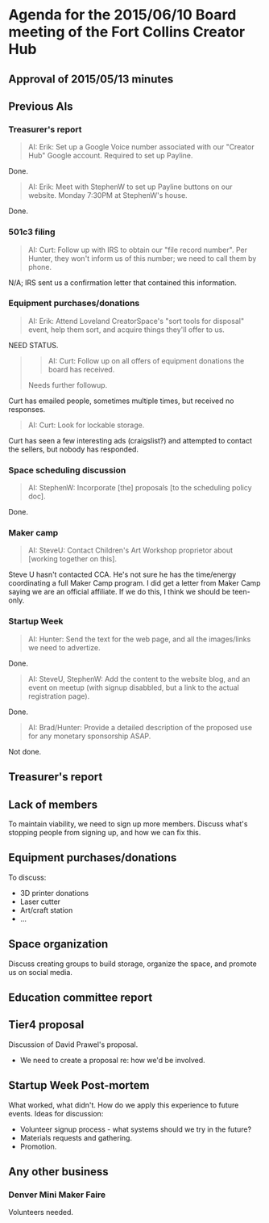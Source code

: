 # Agenda for the 2015/06/10 Board meeting of the Fort Collins Creator Hub

## Approval of 2015/05/13 minutes

## Previous AIs

### Treasurer's report

> AI: Erik: Set up a Google Voice number associated with our "Creator Hub"
> Google account. Required to set up Payline.

Done.

> AI: Erik: Meet with StephenW to set up Payline buttons on our website.
> Monday 7:30PM at StephenW's house.

Done.

### 501c3 filing

> AI: Curt: Follow up with IRS to obtain our "file record number". Per Hunter,
> they won't inform us of this number; we need to call them by phone.

N/A; IRS sent us a confirmation letter that contained this information.

### Equipment purchases/donations

> AI: Erik: Attend Loveland CreatorSpace's "sort tools for disposal" event,
> help them sort, and acquire things they'll offer to us.

NEED STATUS.

> > AI: Curt: Follow up on all offers of equipment donations the board has
> > received.
>
> Needs further followup.

Curt has emailed people, sometimes multiple times, but received no responses.

> AI: Curt: Look for lockable storage.

Curt has seen a few interesting ads (craigslist?) and attempted to contact
the sellers, but nobody has responded.

### Space scheduling discussion

> AI: StephenW: Incorporate [the] proposals [to the scheduling policy doc].

Done.

### Maker camp

> AI: SteveU: Contact Children's Art Workshop proprietor about [working
> together on this].

Steve U hasn't contacted CCA. He's not sure he has the time/energy coordinating
a full Maker Camp program. I did get a letter from Maker Camp saying we are an
official affiliate. If we do this, I think we should be teen-only.

### Startup Week

> AI: Hunter: Send the text for the web page, and all the images/links we need
> to advertize.

Done.

> AI: SteveU, StephenW: Add the content to the website blog, and an event on
> meetup (with signup disabbled, but a link to the actual registration page).

Done.

> AI: Brad/Hunter: Provide a detailed description of the proposed use for any
> monetary sponsorship ASAP.

Not done.

## Treasurer's report

## Lack of members

To maintain viability, we need to sign up more members. Discuss what's
stopping people from signing up, and how we can fix this.

## Equipment purchases/donations

To discuss:
- 3D printer donations
- Laser cutter
- Art/craft station
- ...

## Space organization

Discuss creating groups to build storage, organize the space, and promote us
on social media.

## Education committee report

## Tier4 proposal

Discussion of David Prawel's proposal.
- We need to create a proposal re: how we'd be involved.

## Startup Week Post-mortem

What worked, what didn't. How do we apply this experience to future events.
Ideas for discussion:

- Volunteer signup process - what systems should we try in the future?
- Materials requests and gathering.
- Promotion.

## Any other business

### Denver Mini Maker Faire

Volunteers needed.
